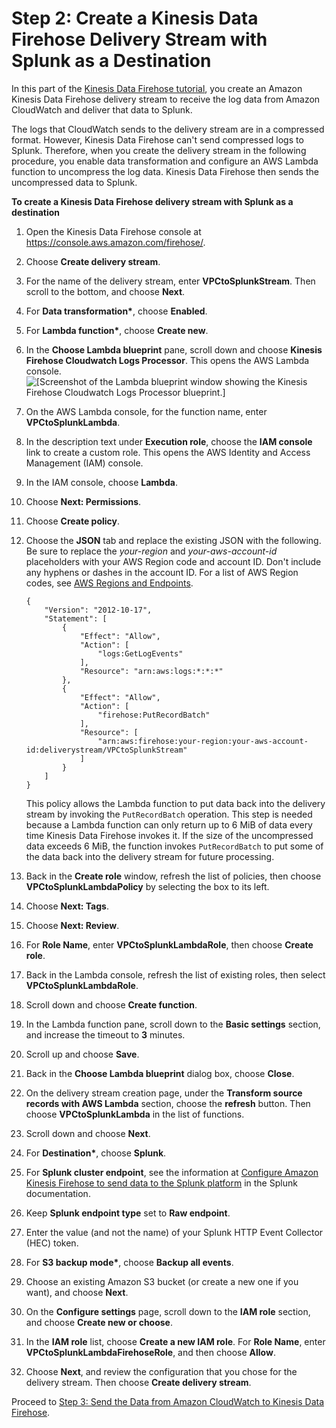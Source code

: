 # Step 2: Create a Kinesis Data Firehose Delivery Stream with Splunk as a Destination<a name="creating-the-stream-to-splunk"></a>

In this part of the [Kinesis Data Firehose tutorial](vpc-splunk-tutorial.md), you create an Amazon Kinesis Data Firehose delivery stream to receive the log data from Amazon CloudWatch and deliver that data to Splunk\. 

The logs that CloudWatch sends to the delivery stream are in a compressed format\. However, Kinesis Data Firehose can't send compressed logs to Splunk\. Therefore, when you create the delivery stream in the following procedure, you enable data transformation and configure an AWS Lambda function to uncompress the log data\. Kinesis Data Firehose then sends the uncompressed data to Splunk\.

**To create a Kinesis Data Firehose delivery stream with Splunk as a destination**

1. Open the Kinesis Data Firehose console at [https://console\.aws\.amazon\.com/firehose/](https://console.aws.amazon.com/firehose/)\.

1. Choose **Create delivery stream**\.

1. For the name of the delivery stream, enter **VPCtoSplunkStream**\. Then scroll to the bottom, and choose **Next**\.

1. For **Data transformation\***, choose **Enabled**\.

1. For **Lambda function\***, choose **Create new**\.

1. In the **Choose Lambda blueprint** pane, scroll down and choose **Kinesis Firehose Cloudwatch Logs Processor**\. This opens the AWS Lambda console\.  
![\[Screenshot of the Lambda blueprint window showing the Kinesis Firehose Cloudwatch Logs Processor blueprint.\]](http://docs.aws.amazon.com/firehose/latest/dev/images/firehose-lambdablueprint-console.png)

1. On the AWS Lambda console, for the function name, enter **VPCtoSplunkLambda**\.

1. In the description text under **Execution role**, choose the **IAM console** link to create a custom role\. This opens the AWS Identity and Access Management \(IAM\) console\.

1. In the IAM console, choose **Lambda**\.

1. Choose **Next: Permissions**\.

1. Choose **Create policy**\.

1. Choose the **JSON** tab and replace the existing JSON with the following\. Be sure to replace the *your\-region* and *your\-aws\-account\-id* placeholders with your AWS Region code and account ID\. Don't include any hyphens or dashes in the account ID\. For a list of AWS Region codes, see [AWS Regions and Endpoints](https://docs.aws.amazon.com/general/latest/gr/rande.html)\.

   ```
   {
       "Version": "2012-10-17",
       "Statement": [
           {
               "Effect": "Allow",
               "Action": [
                   "logs:GetLogEvents"
               ],
               "Resource": "arn:aws:logs:*:*:*"
           },
           {
               "Effect": "Allow",
               "Action": [
                   "firehose:PutRecordBatch"
               ],
               "Resource": [
                   "arn:aws:firehose:your-region:your-aws-account-id:deliverystream/VPCtoSplunkStream"
               ]
           }
       ]
   }
   ```

   This policy allows the Lambda function to put data back into the delivery stream by invoking the `PutRecordBatch` operation\. This step is needed because a Lambda function can only return up to 6 MiB of data every time Kinesis Data Firehose invokes it\. If the size of the uncompressed data exceeds 6 MiB, the function invokes `PutRecordBatch` to put some of the data back into the delivery stream for future processing\. 

1. Back in the **Create role** window, refresh the list of policies, then choose **VPCtoSplunkLambdaPolicy** by selecting the box to its left\.

1. Choose **Next: Tags**\.

1. Choose **Next: Review**\.

1. For **Role Name**, enter **VPCtoSplunkLambdaRole**, then choose **Create role**\.

1. Back in the Lambda console, refresh the list of existing roles, then select **VPCtoSplunkLambdaRole**\.

1. Scroll down and choose **Create function**\.

1. In the Lambda function pane, scroll down to the **Basic settings** section, and increase the timeout to **3** minutes\.

1. Scroll up and choose **Save**\.

1. Back in the **Choose Lambda blueprint** dialog box, choose **Close**\.

1. On the delivery stream creation page, under the **Transform source records with AWS Lambda** section, choose the **refresh** button\. Then choose **VPCtoSplunkLambda** in the list of functions\.

1. Scroll down and choose **Next**\.

1. For **Destination\***, choose **Splunk**\.

1. For **Splunk cluster endpoint**, see the information at [Configure Amazon Kinesis Firehose to send data to the Splunk platform](http://docs.splunk.com/Documentation/AddOns/latest/Firehose/ConfigureFirehose) in the Splunk documentation\.

1. Keep **Splunk endpoint type** set to **Raw endpoint**\.

1. Enter the value \(and not the name\) of your Splunk HTTP Event Collector \(HEC\) token\.

1. For **S3 backup mode\***, choose **Backup all events**\.

1. Choose an existing Amazon S3 bucket \(or create a new one if you want\), and choose **Next**\.

1. On the **Configure settings** page, scroll down to the **IAM role** section, and choose **Create new or choose**\.

1. In the **IAM role** list, choose **Create a new IAM role**\. For **Role Name**, enter **VPCtoSplunkLambdaFirehoseRole**, and then choose **Allow**\.

1. Choose **Next**, and review the configuration that you chose for the delivery stream\. Then choose **Create delivery stream**\.

Proceed to [Step 3: Send the Data from Amazon CloudWatch to Kinesis Data Firehose](cw-to-delivery-stream.md)\.
